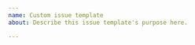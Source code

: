```yaml
---
name: Custom issue template
about: Describe this issue template's purpose here.

---
```


<!--

Thank you for being interested in dvm!

Have you read dvm's Code of Conduct? By filing an Issue, you are expected to comply with it, including treating everyone with respect: https://github.com/justjavac/dvm/blob/master/CODE_OF_CONDUCT.md

Do you want to ask a question? Are you looking for support? The stackoverflow is the best place for getting support: https://stackoverflow.com

-->

